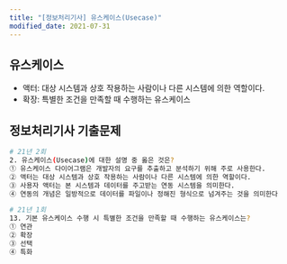 ```yaml
---
title: "[정보처리기사] 유스케이스(Usecase)"
modified_date: 2021-07-31
---
```


## 유스케이스
- 액터: 대상 시스템과 상호 작용하는 사람이나 다른 시스템에 의한 역할이다.
- 확장: 특별한 조건을 만족할 때 수행하는 유스케이스

## 정보처리기사 기출문제

```bash
# 21년 2회
2. 유스케이스(Usecase)에 대한 설명 중 옳은 것은?
① 유스케이스 다이어그램은 개발자의 요구를 추출하고 분석하기 위해 주로 사용한다.
② 액터는 대상 시스템과 상호 작용하는 사람이나 다른 시스템에 의한 역할이다.
③ 사용자 액터는 본 시스템과 데이터를 주고받는 연동 시스템을 의미한다.
④ 연동의 개념은 일방적으로 데이터를 파일이나 정해진 형식으로 넘겨주는 것을 의미한다
```

```bash
# 21년 1회
13. 기본 유스케이스 수행 시 특별한 조건을 만족할 때 수행하는 유스케이스는?
① 연관
② 확장
③ 선택
④ 특화
```
